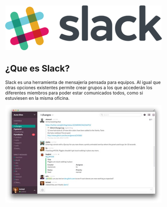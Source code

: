 ![imagen inicial](/imagenes/slack.png)

# ¿Que es Slack?
Slack es una herramienta de mensajería pensada para equipos. Al igual que otras opciones existentes permite crear grupos a los que accederán los diferentes miembros para poder estar comunicados todos, como si estuviesen en la misma oficina.

![MenuSlack](/imagenes/MenuSlack.png)

